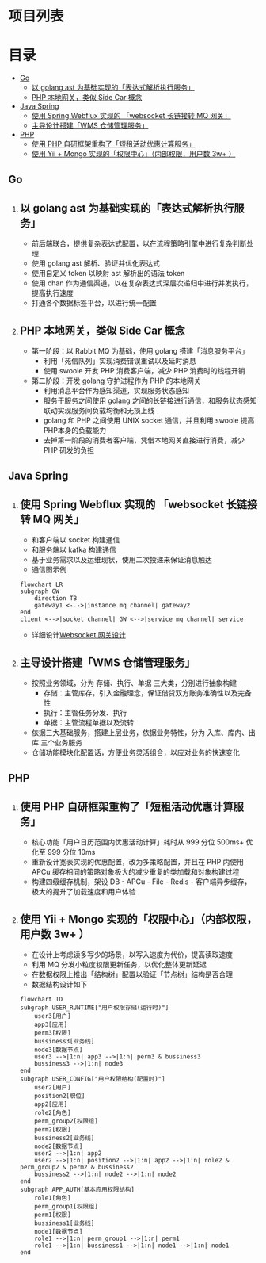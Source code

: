 # 项目列表
目录
=================
* [Go](#go)
    * [以 golang ast 为基础实现的「表达式解析执行服务」](#以-golang-ast-为基础实现的表达式解析执行服务)
    * [PHP 本地网关，类似 Side Car 概念](#php-本地网关类似-side-car-概念)
* [Java Spring](#java-spring)
    * [使用 Spring Webflux 实现的 「websocket 长链接转 MQ 网关」](#使用-spring-webflux-实现的-websocket-长链接转-mq-网关)
    * [主导设计搭建「WMS 仓储管理服务」](#主导设计搭建wms-仓储管理服务)
* [PHP](#php)
    * [使用 PHP 自研框架重构了「短租活动优惠计算服务」](#使用-php-自研框架重构了短租活动优惠计算服务)
    * [使用 Yii \+ Mongo 实现的「权限中心」（内部权限，用户数 3w\+ ）](#使用-yii--mongo-实现的权限中心内部权限用户数-3w-)


## Go
1. 以 golang ast 为基础实现的「表达式解析执行服务」
    - 
    - 前后端联合，提供复杂表达式配置，以在流程策略引擎中进行复杂判断处理
    - 使用 golang ast 解析、验证并优化表达式
    - 使用自定义 token 以映射 ast 解析出的语法 token
    - 使用 chan 作为通信渠道，以在复杂表达式深层次递归中进行并发执行，提高执行速度
    - 打通各个数据标签平台，以进行统一配置
2. PHP 本地网关，类似 Side Car 概念
    - 
    - 第一阶段：以 Rabbit MQ 为基础，使用 golang 搭建「消息服务平台」
        - 利用「死信队列」实现消费错误重试以及延时消息
        - 使用 swoole 开发 PHP 消费客户端，减少 PHP 消费时的线程开销
    - 第二阶段：开发 golang 守护进程作为 PHP 的本地网关
        - 利用消息平台作为感知渠道，实现服务状态感知
        - 服务于服务之间使用 golang 之间的长链接进行通信，和服务状态感知联动实现服务间负载均衡和无损上线
        - golang 和 PHP 之间使用 UNIX socket 通信，并且利用 swoole 提高PHP本身的负载能力
        - 去掉第一阶段的消费者客户端，凭借本地网关直接进行消费，减少 PHP 研发的负担
## Java Spring
1. 使用 Spring Webflux 实现的 「websocket 长链接转 MQ 网关」
    - 
    - 和客户端以 socket 构建通信
    - 和服务端以 kafka 构建通信
    - 基于业务需求以及运维现状，使用二次投递来保证消息触达
    - 通信图示例
    ```mermaid
    flowchart LR
    subgraph GW
        direction TB
        gateway1 <-.->|instance mq channel| gateway2
    end
    client <-->|socket channel| GW <-->|service mq channel| service
    ```
    - 详细设计[Websocket 网关设计](./socket-gateway.md) 

2. 主导设计搭建「WMS 仓储管理服务」
    - 
    - 按照业务领域，分为 存储、执行、单据 三大类，分别进行抽象构建
        - 存储：主管库存，引入金融理念，保证借贷双方账务准确性以及完备性
        - 执行：主管任务分发、执行
        - 单据：主管流程单据以及流转
    - 依据三大基础服务，搭建上层业务，依据业务特性，分为 入库、库内、出库 三个业务服务
    - 仓储功能模块化配置话，方便业务灵活组合，以应对业务的快速变化
## PHP
1. 使用 PHP 自研框架重构了「短租活动优惠计算服务」
    - 
    - 核心功能「用户日历范围内优惠活动计算」耗时从 999 分位 500ms+ 优化至 999 分位 10ms
    - 重新设计宽表实现的优惠配置，改为多策略配置，并且在 PHP 内使用 APCu 缓存相同的策略对象极大的减少重复的类加载和对象构建过程
    - 构建四级缓存机制，架设 DB - APCu - File - Redis - 客户端异步缓存，极大的提升了加载速度和用户体验
2. 使用 Yii + Mongo 实现的「权限中心」（内部权限，用户数 3w+ ）
    - 
    - 在设计上考虑读多写少的场景，以写入速度为代价，提高读取速度
    - 利用 MQ 分发小粒度权限更新任务，以优化整体更新延迟
    - 在数据权限上推出「结构树」配置以验证「节点树」结构是否合理
    - 数据结构设计如下
    ```mermaid
    flowchart TD
    subgraph USER_RUNTIME["用户权限存储(运行时)"]
        user3[用户]
        app3[应用]
        perm3[权限]
        bussiness3[业务线]
        node3[数据节点]
        user3 -->|1:n| app3 -->|1:n| perm3 & bussiness3
        bussiness3 -->|1:n| node3
    end
    subgraph USER_CONFIG["用户权限结构(配置时)"]
        user2[用户]
        position2[职位]
        app2[应用]
        role2[角色]
        perm_group2[权限组]
        perm2[权限]
        bussiness2[业务线]
        node2[数据节点]
        user2 -->|1:n| app2
        user2 -->|1:n| position2 -->|1:n| app2 -->|1:n| role2 & perm_group2 & perm2 & bussiness2
        bussiness2 -->|1:n| node2 -->|1:n| node2
    end
    subgraph APP_AUTH[基本应用权限结构]
        role1[角色]
        perm_group1[权限组]
        perm1[权限]
        bussiness1[业务线]
        node1[数据节点]
        role1 -->|1:n| perm_group1 -->|1:n| perm1
        role1 -->|1:n| bussiness1 -->|1:n| node1 -->|1:n| node1
    end
    ```
